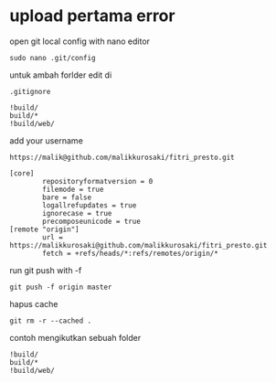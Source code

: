 # upload pertama error


open git local config with nano editor

```
sudo nano .git/config
```

untuk ambah forlder edit di 

```
.gitignore
```

```
!build/
build/*
!build/web/
```


add your username 
```
https://malik@github.com/malikkurosaki/fitri_presto.git
```

```
[core]
        repositoryformatversion = 0
        filemode = true
        bare = false
        logallrefupdates = true
        ignorecase = true
        precomposeunicode = true
[remote "origin"]
        url = https://malikkurosaki@github.com/malikkurosaki/fitri_presto.git
        fetch = +refs/heads/*:refs/remotes/origin/*
```

run git push with -f

```
git push -f origin master
```


hapus cache

```
git rm -r --cached .
```

contoh mengikutkan sebuah folder

```
!build/
build/*
!build/web/
```

